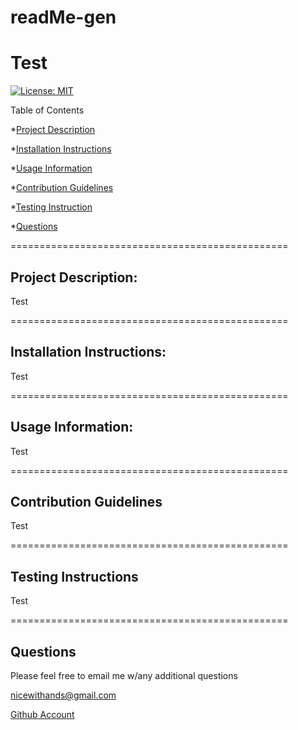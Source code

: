 # readMe-gen

Test
================================================

[![License: MIT](https://img.shields.io/badge/License-MIT-blue.svg)](https://opensource.org/licenses/MIT)

Table of Contents 

*[Project Description](#project-description)

*[Installation Instructions](#installation-instructions)

*[Usage Information](#usage-information)

*[Contribution Guidelines](#contribution-guidelines)

*[Testing Instruction](#testing-instructions)

*[Questions](#questions)

================================================

## Project Description: 

Test

================================================

## Installation Instructions: 

Test

================================================

## Usage Information: 

Test

================================================

## Contribution Guidelines 

Test

================================================

## Testing Instructions 

Test

================================================

## Questions 

Please feel free to email me w/any additional questions 

 nicewithands@gmail.com

[Github Account](https://www.Github.com/fsgeoff)
